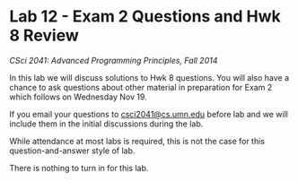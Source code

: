 # Lab 12 - Exam 2 Questions and Hwk 8 Review

*CSci 2041: Advanced Programming Principles, Fall 2014*

In this lab we will discuss solutions to Hwk 8 questions.  You will
also have a chance to ask questions about other material in
preparation for Exam 2 which follows on Wednesday Nov 19.

If you email your questions to csci2041@cs.umn.edu before lab
and we will include them in the initial discussions during the lab.

While attendance at most labs is required, this is not the case for
this question-and-answer style of lab.

There is nothing to turn in for this lab.





